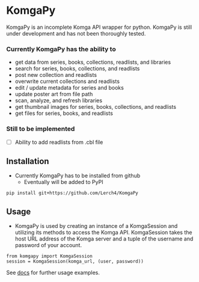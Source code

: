 # KomgaPy

KomgaPy is an incomplete Komga API wrapper for python. KomgaPy is still under development and has not been thoroughly tested.

### Currently KomgaPy has the ability to

- get data from series, books, collections, readlists, and libraries
- search for series, books, collections, and readlists
- post new collection and readlists
- overwrite current collections and readlists
- edit / update metadata for series and books
- update poster art from file path
- scan, analyze, and refresh libraries
- get thumbnail images for series, books, collections, and readlists
- get files for series, books, and readlists

### Still to be implemented
- [ ] Ability to add readlists from .cbl file

## **Installation**
- Currently KomgaPy has to be installed from github
	- Eventually will be added to PyPI 

```
pip install git+https://github.com/Lerch4/KomgaPy
```

## **Usage**

- KomgaPy is used by creating an instance of a KomgaSession and utilizing its methods to access the Komga API. KomgaSession takes the host URL address of the Komga server and a tuple of the username and password of your account.

```
from komgapy import KomgaSession
session = KomgaSession(komga_url, (user, password))
```

See [docs](./docs/) for further usage examples.
